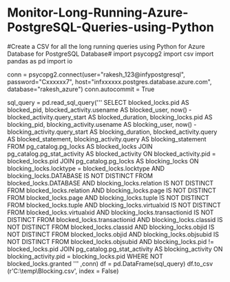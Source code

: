 # Monitor-Long-Running-Azure-PostgreSQL-Queries-using-Python
#Create a CSV for all the long running queries using Python for Azure Database for PostgreSQL Database#
import psycopg2
import csv
import pandas as pd
import io

conn = psycopg2.connect(user="rakesh_123@infypostgresql",
                                  password="Cxxxxxx7",
                                  host="infxxxxxx.postgres.database.azure.com",
                                   database="rakesh_azure")
conn.autocommit = True

sql_query = pd.read_sql_query(''' 
                                SELECT blocked_locks.pid         AS blocked_pid,
       blocked_activity.usename  AS blocked_user,
	   now() - blocked_activity.query_start
		                         AS blocked_duration,
       blocking_locks.pid        AS blocking_pid,
       blocking_activity.usename AS blocking_user,
	   now() - blocking_activity.query_start
                                 AS blocking_duration,
       blocked_activity.query    AS blocked_statement,
       blocking_activity.query   AS blocking_statement
FROM pg_catalog.pg_locks AS blocked_locks
JOIN pg_catalog.pg_stat_activity AS blocked_activity
    ON blocked_activity.pid = blocked_locks.pid
JOIN pg_catalog.pg_locks AS blocking_locks 
    ON blocking_locks.locktype = blocked_locks.locktype
        AND blocking_locks.DATABASE IS NOT DISTINCT FROM blocked_locks.DATABASE
        AND blocking_locks.relation IS NOT DISTINCT FROM blocked_locks.relation
        AND blocking_locks.page IS NOT DISTINCT FROM blocked_locks.page
        AND blocking_locks.tuple IS NOT DISTINCT FROM blocked_locks.tuple
        AND blocking_locks.virtualxid IS NOT DISTINCT FROM blocked_locks.virtualxid
        AND blocking_locks.transactionid IS NOT DISTINCT FROM blocked_locks.transactionid
        AND blocking_locks.classid IS NOT DISTINCT FROM blocked_locks.classid
        AND blocking_locks.objid IS NOT DISTINCT FROM blocked_locks.objid
        AND blocking_locks.objsubid IS NOT DISTINCT FROM blocked_locks.objsubid
        AND blocking_locks.pid != blocked_locks.pid
JOIN pg_catalog.pg_stat_activity AS blocking_activity
    ON blocking_activity.pid = blocking_locks.pid
WHERE NOT blocked_locks.granted
'''
                              ,conn)
df = pd.DataFrame(sql_query)
df.to_csv (r'C:\temp\Blocking.csv', index = False) 

